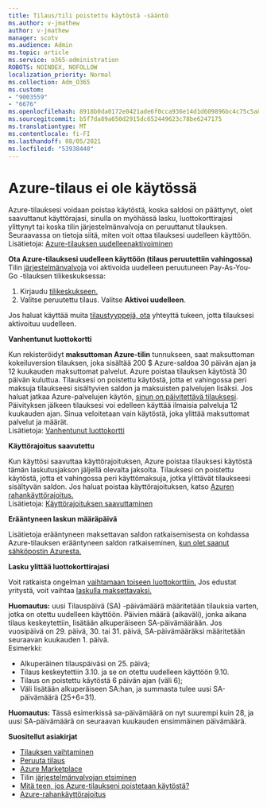 ```yaml
---
title: Tilaus/tili poistettu käytöstä -sääntö
ms.author: v-jmathew
author: v-jmathew
manager: scotv
ms.audience: Admin
ms.topic: article
ms.service: o365-administration
ROBOTS: NOINDEX, NOFOLLOW
localization_priority: Normal
ms.collection: Adm_O365
ms.custom:
- "9003559"
- "6676"
ms.openlocfilehash: 8918b0da0172e0421ade6f0cca936e14d1d609896bc4c75c5a8491c0dbe75aff
ms.sourcegitcommit: b5f7da89a650d2915dc652449623c78be6247175
ms.translationtype: MT
ms.contentlocale: fi-FI
ms.lasthandoff: 08/05/2021
ms.locfileid: "53938440"
---
```

# <a name="azure-subscription-disabled"></a>Azure-tilaus ei ole käytössä

Azure-tilauksesi voidaan poistaa käytöstä, koska saldosi on päättynyt, olet saavuttanut käyttörajasi, sinulla on myöhässä lasku, luottokorttirajasi ylittynyt tai koska tilin järjestelmänvalvoja on peruuttanut tilauksen. Seuraavassa on tietoja siitä, miten voit ottaa tilauksesi uudelleen käyttöön. Lisätietoja: [Azure-tilauksen uudelleenaktivoiminen](https://docs.microsoft.com/azure/billing/billing-subscription-become-disable?WT.mc_id=Portal-Microsoft_Azure_Support)

**Ota Azure-tilauksesi uudelleen käyttöön (tilaus peruutettiin vahingossa)** Tilin [järjestelmänvalvoja](https://docs.microsoft.com/azure/billing/billing-subscription-transfer?WT.mc_id=Portal-Microsoft_Azure_Support#whoisaa) voi aktivoida uudelleen peruutuneen Pay-As-You-Go -tilauksen tilikeskuksessa:

1. Kirjaudu [tilikeskukseen.](https://account.windowsazure.com/Subscriptions)
2. Valitse peruutettu tilaus. Valitse **Aktivoi uudelleen**.

Jos haluat käyttää muita [tilaustyyppejä, ota](https://portal.azure.com/?#blade/Microsoft_Azure_Support/HelpAndSupportBlade) yhteyttä tukeen, jotta tilauksesi aktivoituu uudelleen.

**Vanhentunut luottokortti**

Kun rekisteröidyt **maksuttoman Azure-tilin** tunnukseen, saat maksuttoman kokeiluversion tilauksen, joka sisältää 200 $ Azure-saldoa 30 päivän ajan ja 12 kuukauden maksuttomat palvelut. Azure poistaa tilauksen käytöstä 30 päivän kuluttua. Tilauksesi on poistettu käytöstä, jotta et vahingossa peri maksuja tilaukseesi sisältyvien saldon ja maksuisten palvelujen lisäksi. Jos haluat jatkaa Azure-palvelujen käytön, [sinun on päivitettävä tilauksesi](https://docs.microsoft.com/azure/billing/billing-upgrade-azure-subscription?WT.mc_id=Portal-Microsoft_Azure_Support). Päivityksen jälkeen tilauksesi voi edelleen käyttää ilmaisia palveluja 12 kuukauden ajan. Sinua veloitetaan vain käytöstä, joka ylittää maksuttomat palvelut ja määrät.  
Lisätietoja: [Vanhentunut luottokortti](https://docs.microsoft.com/azure/billing/billing-subscription-become-disable?WT.mc_id=Portal-Microsoft_Azure_Support#your-credit-is-expired)

**Käyttörajoitus saavutettu**

Kun käyttösi saavuttaa käyttörajoituksen, Azure poistaa tilauksesi käytöstä tämän laskutusjakson jäljellä olevalta jaksolta. Tilauksesi on poistettu käytöstä, jotta et vahingossa peri käyttömaksuja, jotka ylittävät tilaukseesi sisältyvän saldon. Jos haluat poistaa käyttörajoituksen, katso [Azuren rahankäyttörajoitus.](https://docs.microsoft.com/azure/cost-management-billing/manage/spending-limit?WT.mc_id=Portal-Microsoft_Azure_Support)  
Lisätietoja: [Käyttörajoituksen saavuttaminen](https://docs.microsoft.com/azure/cost-management-billing/manage/subscription-disabled?WT.mc_id=Portal-Microsoft_Azure_Support#you-reached-your-spending-limit)

**Erääntyneen laskun määräpäivä**

Lisätietoja erääntyneen maksettavan saldon ratkaisemisesta on kohdassa Azure-tilauksen erääntyneen saldon ratkaiseminen, [kun olet saanut sähköpostin Azuresta.](https://docs.microsoft.com/azure/billing/billing-azure-subscription-past-due-balance?WT.mc_id=Portal-Microsoft_Azure_Support)

**Lasku ylittää luottokorttirajasi**

Voit ratkaista ongelman [vaihtamaan toiseen luottokorttiin.](https://docs.microsoft.com/azure/billing/billing-how-to-change-credit-card?WT.mc_id=Portal-Microsoft_Azure_Support) Jos edustat yritystä, voit vaihtaa [laskulla maksettavaksi.](https://docs.microsoft.com/azure/billing/billing-how-to-pay-by-invoice?WT.mc_id=Portal-Microsoft_Azure_Support)

**Huomautus:** uusi Tilauspäivä (SA) -päivämäärä määritetään tilauksia varten, jotka on otettu uudelleen käyttöön. Päivien määrä (aikaväli), jonka aikana tilaus keskeytettiin, lisätään alkuperäiseen SA-päivämäärään. Jos vuosipäivä on 29. päivä, 30. tai 31. päivä, SA-päivämääräksi määritetään seuraavan kuukauden 1. päivä.  
Esimerkki:

- Alkuperäinen tilauspäiväsi on 25. päivä;
- Tilaus keskeytettiin 3.10. ja se on otettu uudelleen käyttöön 9.10.
- Tilaus on poistettu käytöstä 6 päivän ajan (väli 6);
- Väli lisätään alkuperäiseen SA:han, ja summasta tulee uusi SA-päivämäärä (25+6=31). 

**Huomautus:** Tässä esimerkissä sa-päivämäärä on nyt suurempi kuin 28, ja uusi SA-päivämäärä on seuraavan kuukauden ensimmäinen päivämäärä.

**Suositellut asiakirjat**

- [Tilauksen vaihtaminen](https://docs.microsoft.com/azure/billing/billing-how-to-switch-azure-offer?WT.mc_id=Portal-Microsoft_Azure_Support)  
- [Peruuta tilaus](https://docs.microsoft.com/azure/billing/billing-how-to-cancel-azure-subscription?WT.mc_id=Portal-Microsoft_Azure_Support)  
- [Azure Marketplace](https://azuremarketplace.microsoft.com/marketplace/?source=datamarket)
- Tilin [järjestelmänvalvojan etsiminen](https://docs.microsoft.com/azure/billing/billing-subscription-transfer?WT.mc_id=Portal-Microsoft_Azure_Support#whoisaa)
- [Mitä teen, jos Azure-tilaukseni poistetaan käytöstä?](https://docs.microsoft.com/azure/billing/billing-subscription-become-disable/?WT.mc_id=Portal-Microsoft_Azure_Support)
- [Azure-rahankäyttörajoitus](https://docs.microsoft.com/azure/cost-management-billing/manage/spending-limit?WT.mc_id=Portal-Microsoft_Azure_Support)
